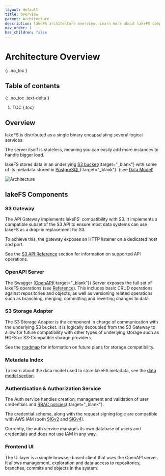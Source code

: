 ```yaml
---
layout: default
title: Overview
parent: Architecture
description: lakeFS architecture overview. Learn more about lakeFS components, including its S3 API gateway.
nav_order: 1
has_children: false
---
```

# Architecture Overview
{: .no_toc }


## Table of contents
{: .no_toc .text-delta }

1. TOC
{:toc}

## Overview

lakeFS is distributed as a single binary encapsulating several logical services:

The server itself is stateless, meaning you can easily add more instances to handle bigger load.

lakeFS stores data in an underlying [S3 bucket](https://aws.amazon.com/s3/){:target="_blank"} with some of its metadata stored in [PostgreSQL](https://www.postgresql.org/){:target="_blank"}. (see [Data Model](data-model.md))

![Architecture](../assets/img/arch.png)

## lakeFS Components

### S3 Gateway

The API Gateway implements lakeFS' compatibility with S3. It implements a compatible subset of the S3 API to ensure most data systems can use lakeFS as a drop-in replacement for S3.

To achieve this, the gateway exposes an HTTP listener on a dedicated host and port.

See the [S3 API Reference](../reference/s3.md) section for information on supported API operations.

### OpenAPI Server

The Swagger ([OpenAPI](https://swagger.io/docs/specification/basic-structure/){:target="_blank"}) Server exposes the full set of lakeFS operations (see [Reference](../reference/api.md)). This includes basic CRUD operations against repositories and objects, as well as versioning related operations such as branching, merging, committing and reverting changes to data.

### S3 Storage Adapter

The S3 Storage Adapter is the component in charge of communication with the underlying S3 bucket. It is logically decoupled from the S3 Gateway to allow for future compatibility with other types of underlying storage such as HDFS or S3-Compatible storage providers.

See the [roadmap](../roadmap.md) for information on future plans for storage compatibility. 

### Metadata Index

To learn about the data model used to store lakeFS metadata, see the [data model section](data-model.md).

### Authentication & Authorization Service

The Auth service handles creation, management and validation of user credentials and [RBAC policies](https://en.wikipedia.org/wiki/Role-based_access_control){:target="_blank"}.

The credential scheme, along with the request signing logic are compatible with AWS IAM (both [SIGv2](https://docs.aws.amazon.com/general/latest/gr/signature-version-2.html) and [SIGv4](https://docs.aws.amazon.com/general/latest/gr/signature-version-4.html)).

Currently, the auth service manages its own database of users and credentials and does not use IAM in any way. 

### Frontend UI

The UI layer is a simple browser-based client that uses the OpenAPI server. It allows management, exploration and data access to repositories, branches, commits and objects in the system.
